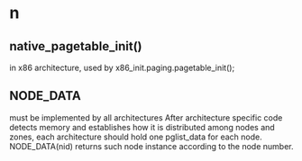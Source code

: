 # n

## native_pagetable_init()
in x86 architecture, used by x86_init.paging.pagetable_init();

## NODE_DATA
must be implemented by all architectures
After architecture specific code detects memory and establishes how it is distributed among nodes and zones, each architecture should hold one pglist_data for each node. NODE_DATA(nid) returns such node instance according to the node number.